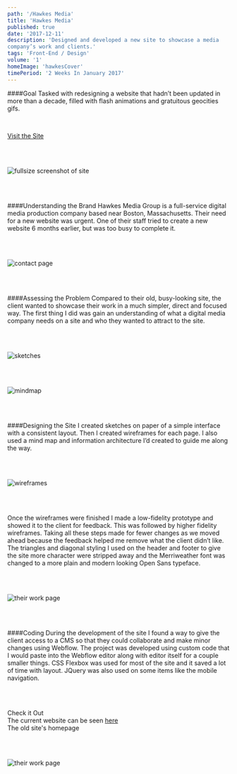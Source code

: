 ```yaml
---
path: '/Hawkes Media'
title: 'Hawkes Media'
published: true
date: '2017-12-11'
description: 'Designed and developed a new site to showcase a media
company’s work and clients.'
tags: 'Front-End / Design'
volume: '1'
homeImage: 'hawkesCover'
timePeriod: '2 Weeks In January 2017'
---
```



####Goal
Tasked with redesigning a website that hadn’t been updated in more than a decade, filled with flash animations and gratuitous geocities gifs.


<br/>

<a class="faux-link" href="http://www.hawkesmediagroup.com/">Visit the Site</a>

<br/>
<br/>

![fullsize screenshot of site](./images/hawkes/fullsize.png)


<br/>
<br/>


####Understanding the Brand
Hawkes Media Group is a full-service digital media production company based near Boston, Massachusetts. Their need for a new website was urgent. One of their staff tried to create a new website 6 months earlier, but was too busy to complete it.

<br/>
<br/>

![contact page](./images/hawkes/contact.png)

<br/>
<br/>


####Assessing the Problem
Compared to their old, busy-looking site, the client wanted to showcase their work in a much simpler, direct and focused way. The first thing I did was gain an understanding of what a digital media company needs on a site and who they wanted to attract to the site.

<br/>
<br/>

![sketches](./images/hawkes/sketch1.jpg)

<br/>
<br/>

![mindmap](./images/hawkes/Hawkes_Mindmap.png)

<br/>
<br/>

####Designing the Site
I created sketches on paper of a simple interface with a consistent layout. Then I created wireframes for each page. I also used a mind map and information architecture I’d created to guide me along the way.

<br/>
<br/>


![wireframes](./images/hawkes/clients__wires.png)

<br/>
<br/>

Once the wireframes were finished I made a low-fidelity prototype and showed it to the client for feedback. This was followed by higher fidelity wireframes. Taking all these steps made for fewer changes as we moved ahead because the feedback helped me remove what the client didn’t like. The triangles and diagonal styling I used on the header and footer to give the site more character were stripped away and the Merriweather font was changed to a more plain and modern looking Open Sans typeface.

<br/>
<br/>

![their work page](./images/hawkes/hmg-work.png)

<br/>
<br/>

####Coding
During the development of the site I found a way to give the client access to a CMS so that they could collaborate and make minor changes using Webflow. The project was developed using custom code that I would paste into the Webflow editor along with editor itself for a couple smaller things. CSS Flexbox was used for most of the site and it saved a lot of time with layout. JQuery was also used on some items like the mobile navigation.

<br/>
<br/>


Check it Out
<br/>
The current website can be seen <a class="faux-link" href="http://www.hawkesmediagroup.com/">here</a>
<br/>
The old site's homepage

<br/>
<br/>

![their work page](./images/hawkes/oldScreenCap.jpg)
